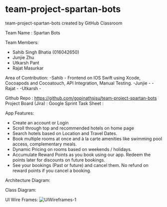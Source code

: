 # team-project-spartan-bots

team-project-spartan-bots created by GitHub Classroom

Team Name : Spartan Bots

Team Members:
- Sahib Singh Bhatia (016042650)
- Junjie Zhu 
- Utkarsh Pant
- Rajat Masurkar

Area of Contribution:
-Sahib - Frontend on IOS Swift using Xcode, Cocoapods and Cocoatouch, API Integration, Manual Testing.
-Junjie - 
-Rajat - 
-Utkarsh - 

Github Repo : https://github.com/gopinathsjsu/team-project-spartan-bots
Project Board (Jira) : 
Google Sprint Task Sheet : 

App Features:
- Create an account or Login
- Scroll through top and recommended hotels on home page
- Search hotels based on Location and Travel Dates.
- Book multiple rooms at once and à la carte amenities like swimming pool access, complementary meals.
- Dynamic Pricing on rooms based on weekends / holidays.
- Accumulate Reward Points as you book using our app. Redeem the points later for discounts on future bookings.
- See your bookings (Past or future) and cancel them. No refund on reward points if you cancel a booking.


Architecture Diagram: 

Class Diagram:

UI Wire Frames:
![UIWireframes-1](https://user-images.githubusercontent.com/99349692/167509916-9d54f622-f894-4428-b4a2-283f63e5a4da.jpg)
